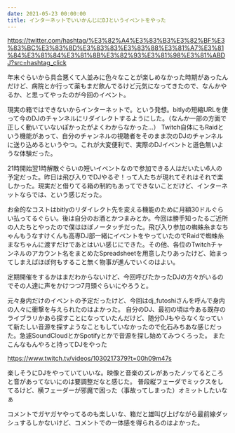 ```yaml
---
date: 2021-05-23 00:00:00
title: インターネットでいいかんじにDJというイベントをやった
---
```

https://twitter.com/hashtag/%E3%82%A4%E3%83%B3%E3%82%BF%E3%83%BC%E3%83%8D%E3%83%83%E3%83%88%E3%81%A7%E3%81%84%E3%81%84%E3%81%8B%E3%82%93%E3%81%98%E3%81%ABDJ?src=hashtag_click

年末ぐらいから具合悪くて人並みに色々なことが楽しめなかった時期があったんだけど、病院とか行って薬もまだ飲んでるけど元気になってきたので、なんかやるか、と思ってやったのが今回のイベント。

現実の箱ではできないからインターネットで。という発想。bitlyの短縮URLを使って今のDJのチャンネルにリダイレクトするようにした。（なんか一部の方面で正しく動いていないぽかったがよくわからなかった...）
Twitch自体にもRaidという機能があって、自分のチャンネルの視聴者をそのまま次のDJのチャンネルに送り込めるというやつ。これが大変便利で、実際のDJイベントと遜色無いような体験だった。

21時開始翌1時解散ぐらいの短いイベントなので参加できる人はだいたい6人の予定だった。昨日は飛び入りでDJやるぞ！って人たちが現れてそれはそれで楽しかった。現実だと借りてる箱の制約もあってできないことだけど、インターネットならでは、という感じだった。

お金的なコストはbitlyのリダイレクト先を変える機能のために月額30ドルぐらい払ってるぐらい。後は自分のお酒とかつまみとか。今回は勝手知ったるご近所の人たちとやったので僕はほぼノータッチだった。飛び入り参加の蜘蛛糸まなちゃんもうなすけくんも高専DJ部一緒にイベントをやっていたのでRaidで蜘蛛糸まなちゃんに渡すだけであとはいい感じにできた。その他、各位のTwitchチャンネルのアカウント名をまとめたSpreadsheetを用意したりあったけど、始まってしまえばほぼ何もすること無く物事が進んでいくのはよい。

定期開催をするかはまだわからないけど、今回呼びたかったDJの方々がいるのでその人達に声をかけつつ7月頭ぐらいにやろうと。

元々身内だけのイベントの予定だったけど、今回はdj_futoshiさんを呼んで身内の人々に衝撃を与えられたのはよかった。
自分のDJ、最初の頃は今ある既存のライブラリかあら探すことになっていたんだけど、随分DJもやらなくなっていて新たしい音源を探すようなこともしていなかったので化石みちあな感じだった。急遽SoundCloudとかSpotifyとかで音源を探し始めてみつくろった。
またこんなもんやろと持ってDJをやった

https://www.twitch.tv/videos/1030217379?t=00h09m47s

楽しそうにDJをやっていていいな。映像と音楽のズレがあったノッてるところと音があってないにのは要調整だなと感じた。
普段縦フェーダでミックスをしてるけど、横フェーダーが邪魔で困った（事故ってしまった）オミットしたいなぁ

コメントでガヤガヤやってるのも楽しいな、箱だと雄叫び上げながら最前線ダッシュするしかないけど、コメントでの一体感を得られるのはよかった。


